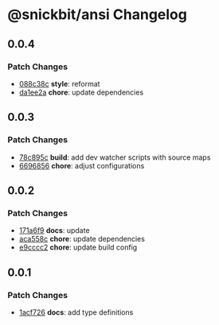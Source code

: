# @snickbit/ansi Changelog

## 0.0.4

### Patch Changes

- [088c38c](https://github.com/snickbit/ansi/commit/088c38c) **style**:  reformat
- [da1ee2a](https://github.com/snickbit/ansi/commit/da1ee2a) **chore**:  update dependencies


## 0.0.3

### Patch Changes

- [78c895c](https://github.com/snickbit/ansi/commit/78c895c) **build**:  add dev watcher scripts with source maps
- [6696856](https://github.com/snickbit/ansi/commit/6696856) **chore**:  adjust configurations

## 0.0.2

### Patch Changes

- [171a6f9](https://github.com/snickbit/ansi/commit/171a6f9) **docs**:  update
- [aca558c](https://github.com/snickbit/ansi/commit/aca558c) **chore**:  update dependencies
- [e9cccc2](https://github.com/snickbit/ansi/commit/e9cccc2) **chore**:  update build config

## 0.0.1

### Patch Changes

- [1acf726](https://github.com/snickbit/ansi/commit/1acf726) **docs**:  add type definitions

